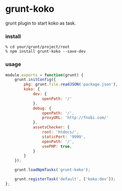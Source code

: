 grunt-koko
====

grunt plugin to start koko as task.

### install

```
% cd your/grunt/project/root
% npm install grunt-koko --save-dev
```

### usage

```javascript:Gruntfile.js
module.exports = function(grunt) {
    grunt.initConfig({
        pkg: grunt.file.readJSON('package.json'),
        koko: {
            dev: {
                openPath: '/'
            },
            debug: {
                openPath: '/',
                proxyURL: 'http://fnobi.com/'
            },
            assetsChecker: {
                root: 'htdocs/',
                staticPort: '9999',
                openPath: '/',
                usePHP: true,
            }
        }
    });

    grunt.loadNpmTasks('grunt-koko');

    grunt.registerTask('default', ['koko:dev']);
};
```
